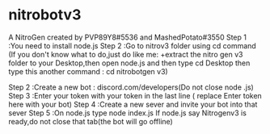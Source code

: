 # nitrobotv3
A NitroGen created by PVP89Y8#5536 and MashedPotato#3550
Step 1 :You need to install node.js
Step 2 :Go to nitrov3 folder using cd command (If you don't know what to do,just do like me: +extract the nitro gen v3 folder to your Desktop,then open node.js and then type cd Desktop then type this another command : cd nitrobotgen v3)

Step 2 :Create a new bot : discord.com/developers(Do not close node .js)
Step 3 :Enter your token with your token 
in the last line ( replace Enter token here with your bot)
Step 4 :Create a new sever and invite your bot into that sever
Step 5 :On node.js type node index.js
If node.js say Nitrogenv3 is ready,do not close that tab(the bot will go offline)
